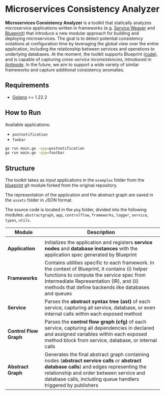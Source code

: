 # Microservices Consistency Analyzer

**Microservices Consistency Analyzer** is a toolkit that statically analyzes microservice applications written in frameworks (e.g. [Service Weaver](https://dl.acm.org/doi/10.1145/3593856.3595909) and [Blueprint](https://dl.acm.org/doi/10.1145/3600006.3613138)) that introduce a new modular approach for building and deploying microservices. The goal is to detect potential consistency violations at configuration time by leveraging the global view over the entire application, including the relationship between services and operations to underlying databases. At the moment, the toolkit supports Blueprint ([code](https://github.com/Blueprint-uServices/blueprint)), and is capable of capturing *cross-service inconsistencies*, introduced in [Antipode](https://dl.acm.org/doi/10.1145/3600006.3613176). In the future, we aim to support a wide variety of similar frameworks and capture additional consistency anomalies.

## Requirements

- [Golang](https://go.dev/doc/install) >= 1.22.2

## How to Run

Available applications:
- `postnotification`
- `foobar`

```zsh
go run main.go -app=postnotification
go run main.go -app=footbar
```

## Structure

The toolkit takes as input applications in the `examples` folder from the [blueprint](https://github.com/mafaldacf/blueprint) git module forked from the original repository.

The representation of the application and the abstract graph are saved in the `assets` folder in JSON format.

The source code is located in the `pkg` folder, divided into the following modules: `abstractgraph`, `app`, `controlflow`, `frameworks`, `logger`, `service`, `types`, `utils`.

| Module                    | Description |
| --------------------------| ---------- |
|                           |            |
| **Application**           | Initializes the application and registers **service nodes** and **database instances** with the application spec generated by Blueprint       |
| **Frameworks**            | Contains utilities specific to each framework. In the context of Blueprint, it contains (i) helper functions to compute the service spec from Intermediate Representation (IR), and (ii) methods that define backends like databases and queues       |
| **Service**               | Parses the **abstract syntax tree (ast)** of each service, capturing all service, database, or even internal calls within each exposed method       |
| **Control Flow Graph**    | Parses the **control flow graph (cfg)** of each service, capturing all dependencies in declared and assigned variables within each exposed method block from service, database, or internal calls       |
| **Abstract Graph**        | Generates the final abstract graph containing nodes (**abstract service calls** or **abstract database calls**) and edges representing the relationship and order between service and database calls, including queue handlers triggered by publishers       |
